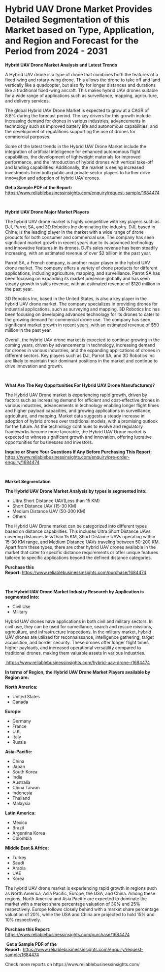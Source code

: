 <p><h1>Hybrid UAV Drone Market Provides Detailed Segmentation of this Market based on Type, Application, and Region and Forecast for the Period from 2024 - 2031</h1></p><p><strong>Hybrid UAV Drone Market Analysis and Latest Trends</strong></p>
<p><p>A Hybrid UAV drone is a type of drone that combines both the features of a fixed-wing and rotary-wing drone. This allows the drone to take off and land vertically like a quadcopter, but also fly for longer distances and durations like a traditional fixed-wing aircraft. This makes hybrid UAV drones suitable for a wide range of applications such as surveillance, mapping, agriculture, and delivery services.</p><p>The global Hybrid UAV Drone Market is expected to grow at a CAGR of 8.8% during the forecast period. The key drivers for this growth include increasing demand for drones in various industries, advancements in technology such as improved battery life and autonomous capabilities, and the development of regulations supporting the use of drones for commercial purposes.</p><p>Some of the latest trends in the Hybrid UAV Drone Market include the integration of artificial intelligence for enhanced autonomous flight capabilities, the development of lightweight materials for improved performance, and the introduction of hybrid drones with vertical take-off and landing capabilities. Additionally, the market is seeing increased investments from both public and private sector players to further drive innovation and adoption of hybrid UAV drones.</p></p>
<p><strong>Get a Sample PDF of the Report:&nbsp;</strong> <a href="https://www.reliablebusinessinsights.com/enquiry/request-sample/1684474">https://www.reliablebusinessinsights.com/enquiry/request-sample/1684474</a></p>
<p>&nbsp;</p>
<p><strong>Hybrid UAV Drone Major Market Players</strong></p>
<p><p>The hybrid UAV drone market is highly competitive with key players such as DJI, Parrot SA, and 3D Robotics Inc dominating the industry. DJI, based in China, is the leading player in the market with a wide range of drone products for both consumer and commercial use. The company has seen significant market growth in recent years due to its advanced technology and innovative features in its drones. DJI's sales revenue has been steadily increasing, with an estimated revenue of over $2 billion in the past year.</p><p>Parrot SA, a French company, is another major player in the hybrid UAV drone market. The company offers a variety of drone products for different applications, including agriculture, mapping, and surveillance. Parrot SA has been focusing on expanding its market presence globally and has seen steady growth in sales revenue, with an estimated revenue of $120 million in the past year.</p><p>3D Robotics Inc, based in the United States, is also a key player in the hybrid UAV drone market. The company specializes in providing drones for industrial applications, such as surveying and mapping. 3D Robotics Inc has been focusing on developing advanced technology for its drones to cater to the growing demand for commercial drone use. The company has seen significant market growth in recent years, with an estimated revenue of $50 million in the past year.</p><p>Overall, the hybrid UAV drone market is expected to continue growing in the coming years, driven by advancements in technology, increasing demand for drones in various industries, and the expanding applications of drones in different sectors. Key players such as DJI, Parrot SA, and 3D Robotics Inc are likely to maintain their dominant positions in the market and continue to drive innovation and growth.</p></p>
<p>&nbsp;</p>
<p><strong>What Are The Key Opportunities For Hybrid UAV Drone Manufacturers?</strong></p>
<p><p>The Hybrid UAV Drone market is experiencing rapid growth, driven by factors such as increasing demand for efficient and cost-effective drones in various industries, advancements in technology enabling longer flight times and higher payload capacities, and growing applications in surveillance, agriculture, and mapping. Market data suggests a steady increase in adoption of hybrid drones over traditional models, with a promising outlook for the future. As the technology continues to evolve and regulatory frameworks become more favorable, the Hybrid UAV Drone market is expected to witness significant growth and innovation, offering lucrative opportunities for businesses and investors.</p></p>
<p><strong>Inquire or Share Your Questions If Any Before Purchasing This Report:</strong> <a href="https://www.reliablebusinessinsights.com/enquiry/pre-order-enquiry/1684474">https://www.reliablebusinessinsights.com/enquiry/pre-order-enquiry/1684474</a></p>
<p>&nbsp;</p>
<p><strong>Market Segmentation</strong></p>
<p><strong>The Hybrid UAV Drone Market Analysis by types is segmented into:</strong></p>
<p><ul><li>Ultra Short Distance UAV(Less than 15 KM)</li><li>Short Distance UAV (15-30 KM)</li><li>Medium Distance UAV (50-200 KM)</li><li>Others</li></ul></p>
<p><p>The Hybrid UAV Drone market can be categorized into different types based on distance capabilities. This includes Ultra Short Distance UAVs covering distances less than 15 KM, Short Distance UAVs operating within 15-30 KM range, and Medium Distance UAVs traveling between 50-200 KM. Apart from these types, there are other hybrid UAV drones available in the market that cater to specific distance requirements or offer unique features tailored to specific applications beyond the defined distance categories.</p></p>
<p><strong>Purchase this Report:&nbsp;</strong><a href="https://www.reliablebusinessinsights.com/purchase/1684474">https://www.reliablebusinessinsights.com/purchase/1684474</a></p>
<p>&nbsp;</p>
<p><strong>The Hybrid UAV Drone Market Industry Research by Application is segmented into:</strong></p>
<p><ul><li>Civil Use</li><li>Military</li></ul></p>
<p><p>Hybrid UAV drones have applications in both civil and military sectors. In civil use, they can be used for surveillance, search and rescue missions, agriculture, and infrastructure inspections. In the military market, hybrid UAV drones are utilized for reconnaissance, intelligence gathering, target acquisition, and border security. These drones offer longer flight times, higher payloads, and increased operational versatility compared to traditional drones, making them valuable assets in various industries.</p></p>
<p><a href="https://www.reliablebusinessinsights.com/hybrid-uav-drone-r1684474">&nbsp;https://www.reliablebusinessinsights.com/hybrid-uav-drone-r1684474</a></p>
<p><strong>In terms of Region, the Hybrid UAV Drone Market Players available by Region are:</strong></p>
<p>
    <p> <strong> North America: </strong>
        <ul>
            <li>United States</li>
            <li>Canada</li>
        </ul>
        </p> 
    <p> <strong> Europe: </strong>
        <ul>
            <li>Germany</li>
            <li>France</li>
            <li>U.K.</li>
            <li>Italy</li>
            <li>Russia</li>
        </ul>
        </p> 
    <p> <strong> Asia-Pacific: </strong>
        <ul>
            <li>China</li>
            <li>Japan</li>
            <li>South Korea</li>
            <li>India</li>
            <li>Australia</li>
            <li>China Taiwan</li>
            <li>Indonesia</li>
            <li>Thailand</li>
            <li>Malaysia</li>
        </ul>
        </p> 
    <p> <strong> Latin America: </strong>
        <ul>
            <li>Mexico</li>
            <li>Brazil</li>
            <li>Argentina Korea</li>
            <li>Colombia</li>
        </ul>
        </p> 
    <p> <strong> Middle East & Africa: </strong>
        <ul>
            <li>Turkey</li>
            <li>Saudi</li>
            <li>Arabia</li>
            <li>UAE</li>
            <li>Korea</li>
        </ul>
    </p>
    </p>
<p><p>The hybrid UAV drone market is experiencing rapid growth in regions such as North America, Asia Pacific, Europe, the USA, and China. Among these regions, North America and Asia Pacific are expected to dominate the market with a market share percentage valuation of 30% and 25% respectively. Europe follows closely behind with a market share percentage valuation of 20%, while the USA and China are projected to hold 15% and 10% respectively.</p></p>
<p><strong>Purchase this Report: </strong><a href="https://www.reliablebusinessinsights.com/purchase/1684474">https://www.reliablebusinessinsights.com/purchase/1684474</a></p>
<p>&nbsp;<strong>Get a Sample PDF of the Report:&nbsp;&nbsp;</strong><a href="https://www.reliablebusinessinsights.com/enquiry/request-sample/1684474">https://www.reliablebusinessinsights.com/enquiry/request-sample/1684474</a></p>
<p><strong></strong></p>
<p>Check more reports on https://www.reliablebusinessinsights.com/</p>